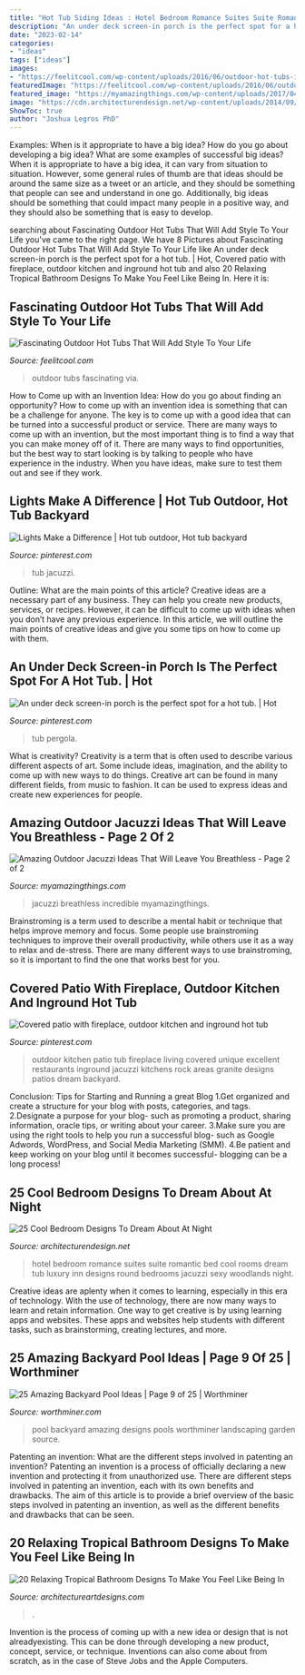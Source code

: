```yaml
---
title: "Hot Tub Siding Ideas : Hotel Bedroom Romance Suites Suite Romantic Bed Cool Rooms Dream Tub Luxury Inn Designs Round Bedrooms Jacuzzi Sexy Woodlands Night"
description: "An under deck screen-in porch is the perfect spot for a hot tub."
date: "2023-02-14"
categories:
- "ideas"
tags: ["ideas"]
images:
- "https://feelitcool.com/wp-content/uploads/2016/06/outdoor-hot-tubs-ideas14.jpg"
featuredImage: "https://feelitcool.com/wp-content/uploads/2016/06/outdoor-hot-tubs-ideas14.jpg"
featured_image: "https://myamazingthings.com/wp-content/uploads/2017/04/pebbles.jpg"
image: "https://cdn.architecturendesign.net/wp-content/uploads/2014/09/17-romance-suite-hotel.jpg"
ShowToc: true
author: "Joshua Legros PhD"
---
```



Examples: When is it appropriate to have a big idea? How do you go about developing a big idea? What are some examples of successful big ideas?
When it is appropriate to have a big idea, it can vary from situation to situation. However, some general rules of thumb are that ideas should be around the same size as a tweet or an article, and they should be something that people can see and understand in one go. Additionally, big ideas should be something that could impact many people in a positive way, and they should also be something that is easy to develop.

	

		
searching about Fascinating Outdoor Hot Tubs That Will Add Style To Your Life you've came to the right page. We have 8 Pictures about Fascinating Outdoor Hot Tubs That Will Add Style To Your Life like An under deck screen-in porch is the perfect spot for a hot tub. | Hot, Covered patio with fireplace, outdoor kitchen and inground hot tub and also 20 Relaxing Tropical Bathroom Designs To Make You Feel Like Being In. Here it is:
		
    
## Fascinating Outdoor Hot Tubs That Will Add Style To Your Life

<img loading=lazy src="https://feelitcool.com/wp-content/uploads/2016/06/outdoor-hot-tubs-ideas14.jpg" onerror="this.onerror=null;this.src='https://tse2.mm.bing.net/th?id=OIP.ViQHjDte556W2Q_rVkGKiAHaLH&amp;pid=15.1';" alt="Fascinating Outdoor Hot Tubs That Will Add Style To Your Life">

_Source: feelitcool.com_

>outdoor tubs fascinating via. 

	

How to Come up with an Invention Idea: How do you go about finding an opportunity?
How to come up with an invention idea is something that can be a challenge for anyone. The key is to come up with a good idea that can be turned into a successful product or service. There are many ways to come up with an invention, but the most important thing is to find a way that you can make money off of it. There are many ways to find opportunities, but the best way to start looking is by talking to people who have experience in the industry. When you have ideas, make sure to test them out and see if they work.

    
## Lights Make A Difference | Hot Tub Outdoor, Hot Tub Backyard

<img loading=lazy src="https://i.pinimg.com/736x/5f/8b/e4/5f8be4c25dd1dc972f5fafb3470afa66.jpg" onerror="this.onerror=null;this.src='https://tse4.mm.bing.net/th?id=OIP.v4jqTZif6_j8WtcuugyVEAHaE7&amp;pid=15.1';" alt="Lights Make a Difference | Hot tub outdoor, Hot tub backyard">

_Source: pinterest.com_

>tub jacuzzi. 

	

Outline: What are the main points of this article?
Creative ideas are a necessary part of any business. They can help you create new products, services, or recipes. However, it can be difficult to come up with ideas when you don’t have any previous experience. In this article, we will outline the main points of creative ideas and give you some tips on how to come up with them.

    
## An Under Deck Screen-in Porch Is The Perfect Spot For A Hot Tub. | Hot

<img loading=lazy src="https://i.pinimg.com/736x/53/ff/40/53ff40f317c3a27accbd4e7192078ad8.jpg" onerror="this.onerror=null;this.src='https://tse4.mm.bing.net/th?id=OIP.PR1iE3itxKe0zKVjdlFnCwHaJ4&amp;pid=15.1';" alt="An under deck screen-in porch is the perfect spot for a hot tub. | Hot">

_Source: pinterest.com_

>tub pergola. 

	

What is creativity?
Creativity is a term that is often used to describe various different aspects of art. Some include ideas, imagination, and the ability to come up with new ways to do things. Creative art can be found in many different fields, from music to fashion. It can be used to express ideas and create new experiences for people.

    
## Amazing Outdoor Jacuzzi Ideas That Will Leave You Breathless - Page 2 Of 2

<img loading=lazy src="https://myamazingthings.com/wp-content/uploads/2017/04/pebbles.jpg" onerror="this.onerror=null;this.src='https://tse4.mm.bing.net/th?id=OIP.DAyqy18KFEvxtuK--Ro7lQHaFi&amp;pid=15.1';" alt="Amazing Outdoor Jacuzzi Ideas That Will Leave You Breathless - Page 2 of 2">

_Source: myamazingthings.com_

>jacuzzi breathless incredible myamazingthings. 

	

Brainstroming is a term used to describe a mental habit or technique that helps improve memory and focus. Some people use brainstroming techniques to improve their overall productivity, while others use it as a way to relax and de-stress. There are many different ways to use brainstroming, so it is important to find the one that works best for you.

    
## Covered Patio With Fireplace, Outdoor Kitchen And Inground Hot Tub

<img loading=lazy src="https://i.pinimg.com/736x/1e/49/41/1e49411dd37512dad01000279e08be49.jpg" onerror="this.onerror=null;this.src='https://tse1.mm.bing.net/th?id=OIP.61lkrijCSwLDZW6-BluBYQHaHV&amp;pid=15.1';" alt="Covered patio with fireplace, outdoor kitchen and inground hot tub">

_Source: pinterest.com_

>outdoor kitchen patio tub fireplace living covered unique excellent restaurants inground jacuzzi kitchens rock areas granite designs patios dream backyard. 

	

Conclusion: Tips for Starting and Running a great Blog
1.Get organized and create a structure for your blog with posts, categories, and tags.
2.Designate a purpose for your blog- such as promoting a product, sharing information, oracle tips, or writing about your career. 
3.Make sure you are using the right tools to help you run a successful blog- such as Google Adwords, WordPress, and Social Media Marketing (SMM). 
4.Be patient and keep working on your blog until it becomes successful- blogging can be a long process!

    
## 25 Cool Bedroom Designs To Dream About At Night

<img loading=lazy src="https://cdn.architecturendesign.net/wp-content/uploads/2014/09/17-romance-suite-hotel.jpg" onerror="this.onerror=null;this.src='https://tse4.mm.bing.net/th?id=OIP.dArfE73hVXE8GGnsl6aDRwHaE8&amp;pid=15.1';" alt="25 Cool Bedroom Designs To Dream About At Night">

_Source: architecturendesign.net_

>hotel bedroom romance suites suite romantic bed cool rooms dream tub luxury inn designs round bedrooms jacuzzi sexy woodlands night. 

	

Creative ideas are aplenty when it comes to learning, especially in this era of technology. With the use of technology, there are now many ways to learn and retain information. One way to get creative is by using learning apps and websites. These apps and websites help students with different tasks, such as brainstorming, creating lectures, and more.

    
## 25 Amazing Backyard Pool Ideas | Page 9 Of 25 | Worthminer

<img loading=lazy src="http://www.worthminer.com/wp-content/uploads/2018/07/Pool-9.jpg" onerror="this.onerror=null;this.src='https://tse4.mm.bing.net/th?id=OIP.2g8YqHm7d-GOaQdQVQbFfwHaLG&amp;pid=15.1';" alt="25 Amazing Backyard Pool Ideas | Page 9 of 25 | Worthminer">

_Source: worthminer.com_

>pool backyard amazing designs pools worthminer landscaping garden source. 

	

Patenting an invention: What are the different steps involved in patenting an invention?
Patenting an invention is a process of officially declaring a new invention and protecting it from unauthorized use. There are different steps involved in patenting an invention, each with its own benefits and drawbacks. The aim of this article is to provide a brief overview of the basic steps involved in patenting an invention, as well as the different benefits and drawbacks that can be seen.

    
## 20 Relaxing Tropical Bathroom Designs To Make You Feel Like Being In

<img loading=lazy src="https://www.architectureartdesigns.com/wp-content/uploads/2015/02/20-Relaxing-Tropical-Bathroom-Designs-To-Make-You-Feel-Like-Being-In-Paradise-13.jpg" onerror="this.onerror=null;this.src='https://tse4.mm.bing.net/th?id=OIP.6lX41PVPQryjH6-UszmBfQHaE7&amp;pid=15.1';" alt="20 Relaxing Tropical Bathroom Designs To Make You Feel Like Being In">

_Source: architectureartdesigns.com_

>. 

	

Invention is the process of coming up with a new idea or design that is not alreadyexisting. This can be done through developing a new product, concept, service, or technique. Inventions can also come about from scratch, as in the case of Steve Jobs and the Apple Computers.

